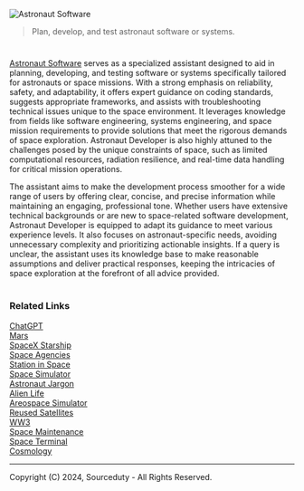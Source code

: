 ![Astronaut Software](https://github.com/user-attachments/assets/d82a382f-8070-44a4-9d4f-8b75e935d65c)

> Plan, develop, and test astronaut software or systems.

#

[Astronaut Software](https://chatgpt.com/g/g-F89U0wJa0-astronaut-software) serves as a specialized assistant designed to aid in planning, developing, and testing software or systems specifically tailored for astronauts or space missions. With a strong emphasis on reliability, safety, and adaptability, it offers expert guidance on coding standards, suggests appropriate frameworks, and assists with troubleshooting technical issues unique to the space environment. It leverages knowledge from fields like software engineering, systems engineering, and space mission requirements to provide solutions that meet the rigorous demands of space exploration. Astronaut Developer is also highly attuned to the challenges posed by the unique constraints of space, such as limited computational resources, radiation resilience, and real-time data handling for critical mission operations.

The assistant aims to make the development process smoother for a wide range of users by offering clear, concise, and precise information while maintaining an engaging, professional tone. Whether users have extensive technical backgrounds or are new to space-related software development, Astronaut Developer is equipped to adapt its guidance to meet various experience levels. It also focuses on astronaut-specific needs, avoiding unnecessary complexity and prioritizing actionable insights. If a query is unclear, the assistant uses its knowledge base to make reasonable assumptions and deliver practical responses, keeping the intricacies of space exploration at the forefront of all advice provided.

#
### Related Links

[ChatGPT](https://github.com/sourceduty/ChatGPT)
<br>
[Mars](https://github.com/sourceduty/Mars)
<br>
[SpaceX Starship](https://github.com/sourceduty/SpaceX_Starship)
<br>
[Space Agencies](https://github.com/sourceduty/Space_Agencies)
<br>
[Station in Space](https://chat.openai.com/g/g-RhQ7LG2GQ-station-in-space)
<br>
[Space Simulator](https://chat.openai.com/g/g-HiBjZs8sv-space-simulator)
<br>
[Astronaut Jargon](https://github.com/sourceduty/Astronaut_Jargon)
<br>
[Alien Life](https://github.com/sourceduty/Alien_Life)
<br>
[Areospace Simulator](https://github.com/sourceduty/Aerospace_Simulator)
<br>
[Reused Satellites](https://github.com/sourceduty/Reused_Satellites)
<br>
[WW3](https://github.com/sourceduty/WW3)
<br>
[Space Maintenance](https://github.com/sourceduty/Space_Maintenance)
<br>
[Space Terminal](https://github.com/sourceduty/Space_Terminal)
<br>
[Cosmology](https://github.com/sourceduty/Cosmology)

***
Copyright (C) 2024, Sourceduty - All Rights Reserved.
